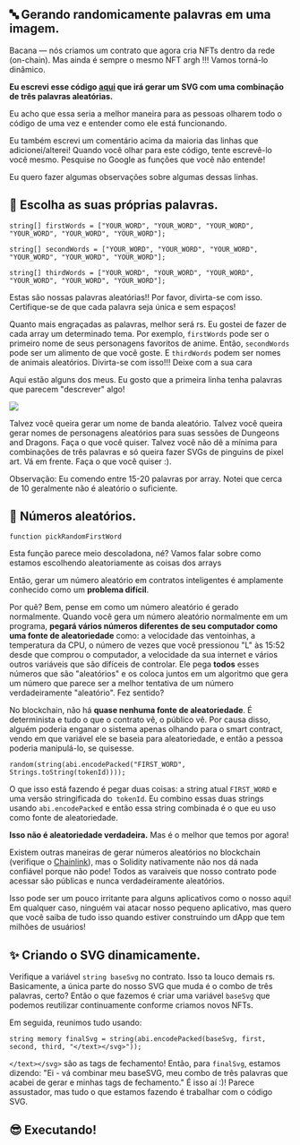 🔤 Gerando randomicamente palavras em uma imagem.
------------------

Bacana — nós criamos um contrato que agora cria NFTs dentro da rede (on-chain). Mas ainda é sempre o mesmo NFT argh !!! Vamos torná-lo dinâmico. 

**Eu escrevi esse código [aqui](https://gist.github.com/farzaa/b788ba3a8dbaf6f1ef9af57eefa63c27) que irá gerar um SVG com uma combinação de três palavras aleatórias.**

Eu acho que essa seria a melhor maneira para as pessoas olharem todo o código de uma vez e entender como ele está funcionando.

Eu também escrevi um comentário acima da maioria das linhas que adicionei/alterei! Quando você olhar para este código, tente escrevê-lo você mesmo. Pesquise no Google as funções que você não entende!

Eu quero fazer algumas observações sobre algumas dessas linhas.

📝 Escolha as suas próprias palavras.
------------------

```solidity
string[] firstWords = ["YOUR_WORD", "YOUR_WORD", "YOUR_WORD", "YOUR_WORD", "YOUR_WORD", "YOUR_WORD"];

string[] secondWords = ["YOUR_WORD", "YOUR_WORD", "YOUR_WORD", "YOUR_WORD", "YOUR_WORD", "YOUR_WORD"];

string[] thirdWords = ["YOUR_WORD", "YOUR_WORD", "YOUR_WORD", "YOUR_WORD", "YOUR_WORD", "YOUR_WORD"];
```

Estas são nossas palavras aleatórias!! Por favor, divirta-se com isso. Certifique-se de que cada palavra seja única e sem espaços!

Quanto mais engraçadas as palavras, melhor será rs. Eu gostei de fazer de cada array um determinado tema. Por exemplo, `firstWords` pode ser o primeiro nome de seus personagens favoritos de anime. Então, `secondWords` pode ser um alimento de que você goste. E `thirdWords` podem ser nomes de animais aleatórios. Divirta-se com isso!!! Deixe com a sua cara

Aqui estão alguns dos meus. Eu gosto que a primeira linha tenha palavras que parecem "descrever" algo!

![](https://i.imgur.com/ADawgrB.png)

Talvez você queira gerar um nome de banda aleatório. Talvez você queira gerar nomes de personagens aleatórios para suas sessões de Dungeons and Dragons. Faça o que você quiser. Talvez você não dê a mínima para combinações de três palavras e só queira fazer SVGs de pinguins de pixel art. Vá em frente. Faça o que você quiser :).

Observação: Eu comendo entre 15-20 palavras por array. Notei que cerca de 10 geralmente não é aleatório o suficiente.

🥴 Números aleatórios.
------------------

```solidity
function pickRandomFirstWord
```

Esta função parece meio descoladona, né? Vamos falar sobre como estamos escolhendo aleatoriamente as coisas dos arrays

Então, gerar um número aleatório em contratos inteligentes é amplamente conhecido como um **problema difícil**.

Por quê? Bem, pense em como um número aleatório é gerado normalmente. Quando você gera um número aleatório normalmente em um programa, **pegará vários números diferentes de seu computador como uma fonte de aleatoriedade** como: a velocidade das ventoinhas, a temperatura da CPU, o número de vezes que você pressionou "L" às 15:52 desde que comprou o computador, a velocidade da sua internet e vários outros variáveis que são difíceis de controlar. Ele pega **todos** esses números que são "aleatórios" e os coloca juntos em um algoritmo que gera um número que parece ser a melhor tentativa de um número verdadeiramente "aleatório". Fez sentido?

No blockchain, não há **quase nenhuma fonte de aleatoriedade**. É determinista e tudo o que o contrato vê, o público vê. Por causa disso, alguém poderia enganar o sistema apenas olhando para o smart contract, vendo em que variável ele se baseia para aleatoriedade, e então a pessoa poderia manipulá-lo, se quisesse.

```solidity
random(string(abi.encodePacked("FIRST_WORD", Strings.toString(tokenId))));
```

O que isso está fazendo é pegar duas coisas: a string atual `FIRST_WORD` e uma versão stringificada do` tokenId`. Eu combino essas duas strings usando `abi.encodePacked` e então essa string combinada é o que eu uso como fonte de aleatoriedade.

**Isso não é aleatoriedade verdadeira.** Mas é o melhor que temos por agora!

Existem outras maneiras de gerar números aleatórios no blockchain (verifique o [Chainlink](https://docs.chain.link/docs/chainlink-vrf/)), mas o Solidity nativamente não nos dá nada confiável porque não pode! Todos as varaiveis que nosso contrato pode acessar são públicas e nunca verdadeiramente aleatórios.

Isso pode ser um pouco irritante para alguns aplicativos como o nosso aqui! Em qualquer caso, ninguém vai atacar nosso pequeno aplicativo, mas quero que você saiba de tudo isso quando estiver construindo um dApp que tem milhões de usuários!

✨  Criando o SVG dinamicamente.
------------------

Verifique a variável `string baseSvg` no contrato. Isso ta louco demais rs. Basicamente, a única parte do nosso SVG que muda é o combo de três palavras, certo? Então o que fazemos é criar uma variável `baseSvg` que podemos reutilizar continuamente conforme criamos novos NFTs.


Em seguida, reunimos tudo usando:

```
string memory finalSvg = string(abi.encodePacked(baseSvg, first, second, third, "</text></svg>"));
```
`</text></svg>` são as tags de fechamento! Então, para `finalSvg`, estamos dizendo: "Ei - vá combinar meu baseSVG, meu combo de três palavras que acabei de gerar e minhas tags de fechamento." É isso aí :)! Parece assustador, mas tudo o que estamos fazendo é trabalhar com o código SVG.

😎 Executando!
------------------------
